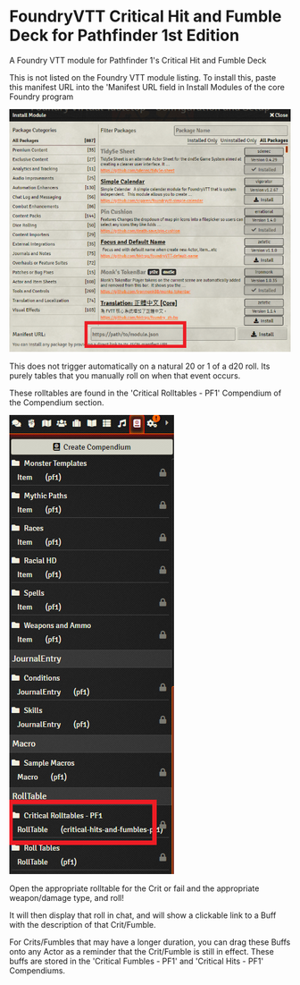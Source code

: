 # FoundryVTT Critical Hit and Fumble Deck for Pathfinder 1st Edition
A Foundry VTT module for Pathfinder 1's Critical Hit and Fumble Deck

This is not listed on the Foundry VTT module listing.
To install this, paste this manifest URL into the 'Manifest URL field in Install Modules of the core Foundry program

![Where To Install](/images/WhereToInstall.png)

This does not trigger automatically on a natural 20 or 1 of a d20 roll. Its purely tables that you manually roll on when that event occurs.

These rolltables are found in the 'Critical Rolltables - PF1' Compendium of the Compendium section.

![Where To Find Rolltable](/images/WhereToFindTable.png)

Open the appropriate rolltable for the Crit or fail and the appropriate weapon/damage type, and roll!

It will then display that roll in chat, and will show a clickable link to a Buff with the description of that Crit/Fumble.


For Crits/Fumbles that may have a longer duration, you can drag these Buffs onto any Actor as a reminder that the Crit/Fumble is still in effect.
These buffs are stored in the 'Critical Fumbles - PF1' and 'Critical Hits - PF1' Compendiums.
